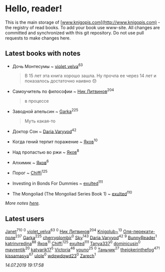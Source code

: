 # Hello, reader!
This is the main storage of [www.knigopis.com](http://www.knigopis.com) - the registry of read books.
To add your book use www-site. All changes are committed and synchronized with this git repository.
Do not use pull requests to make changes here.


## Latest books with notes
* Дочь Монтесумы ~ [violet_velva](users/116/116961712580551399099-google)<sup>63</sup>
    > В 15 лет эта книга хорошо зашла. Ну прочла ее через 14 лет и показалось достаточно наивно 😞

* Самоучитель по философии ~ [Ник Литвинов](users/241/241974816-vkontakte)<sup>204</sup>
    > в процессе

* Заводной апельсин ~ [Garka](users/115/115753719718250012620-google)<sup>225</sup>
    > Муть какая-то

* Доктор Сон ~ [Daria Varyvod](users/829/829893410524253-facebook)<sup>42</sup>

* Когда гений терпит поражение ~ [Яков](users/117/117277044284589498872-google)<sup>10</sup>

* Над пропастью во ржи ~ [Яков](users/117/117277044284589498872-google)<sup>8</sup>

* Алхимик ~ [Яков](users/117/117277044284589498872-google)<sup>6</sup>

* Порог ~ [Chiffi](users/105/105831994080785626680-google)<sup>125</sup>

* Investing in Bonds For Dummies ~ [exulted](users/100/100599204551896265722-google)<sup>111</sup>

* The Mongoliad (The Mongoliad Series Book 1) ~ [exulted](users/100/100599204551896265722-google)<sup>110</sup>


_More notes [here](latest_books_with_notes.md)._


## Latest users
[Janet](users/108/108113656204404967440-google)<sup>710</sup> 
[](users/156/156698528-vkontakte)<sup>0</sup> 
[violet_velva](users/116/116961712580551399099-google)<sup>63</sup> 
[](users/771/7717146768350199452-mailru)<sup>0</sup> 
[Ник Литвинов](users/241/241974816-vkontakte)<sup>204</sup> 
[Knigolub~](users/111/111878597279669641685-google)<sup>13</sup> 
[Оля-перекати-поле](users/108/10848515355906827860-mailru)<sup>237</sup> 
[Garka](users/115/115753719718250012620-google)<sup>225</sup> 
[cherryplombir](users/202/202904827-vkontakte)<sup>0</sup> 
[Sky](users/118/118049897850017649660-google)<sup>143</sup> 
[Daria Varyvod](users/829/829893410524253-facebook)<sup>42</sup> 
[](users/174/17479508-vkontakte)<sup>9</sup> 
[BunnyReader](users/117/117953264019715943446-google)<sup>1</sup> 
[katrinvredina](users/233/2336755-vkontakte)<sup>88</sup> 
[Яков](users/117/117277044284589498872-google)<sup>11</sup> 
[Chiffi](users/105/105831994080785626680-google)<sup>125</sup> 
[exulted](users/100/100599204551896265722-google)<sup>111</sup> 
[Tanya337](users/286/2867088343333019-facebook)<sup>0</sup> 
[dominicusin](users/615/6153637904214543420-mailru)<sup>0</sup> 
[mavrentik](users/200/200666735-vkontakte)<sup>20</sup> 
[katyarik17](users/170/170796230-vkontakte)<sup>5</sup> 
[Victoria](users/113/113794223924688167852-google)<sup>46</sup> 
[youno](users/302/302928912-vkontakte)<sup>25</sup> 
[](users/138/138142271868147910-mailru)<sup>0</sup> 
[Таньчик](users/209/2096581563762610-facebook)<sup>27</sup> 
[thejokerinthefog](users/317/317244423-vkontakte)<sup>471</sup> 
[kissamasya](users/684/68439978-vkontakte)<sup>67</sup> 
[ulole](users/244/244065473-vkontakte)<sup>0</sup> 
[wdqwdqwd23](users/132/13245747-vkontakte)<sup>0</sup> 
[Zarech](users/116/116927503362988481359-google)<sup>1</sup> 


_14.07.2019 19:17:58_
